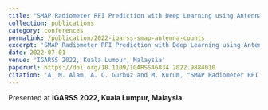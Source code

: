 ```yaml
---
title: "SMAP Radiometer RFI Prediction with Deep Learning using Antenna Counts"
collection: publications
category: conferences
permalink: /publication/2022-igarss-smap-antenna-counts
excerpt: 'SMAP Radiometer RFI Prediction with Deep Learning using Antenna Counts presented at IGARSS 2022, Kuala Lumpur, Malaysia.'
date: 2022-07-01
venue: 'IGARSS 2022, Kuala Lumpur, Malaysia'
paperurl: https://doi.org/10.1109/IGARSS46834.2022.9884010
citation: 'A. M. Alam, A. C. Gurbuz and M. Kurum, "SMAP Radiometer RFI Prediction with Deep Learning using Antenna Counts," in <i>IGARSS 2022</i>, Kuala Lumpur, Malaysia.'
---
```


Presented at **IGARSS 2022, Kuala Lumpur, Malaysia**.

